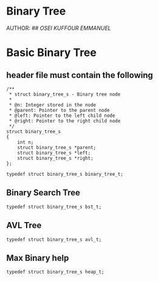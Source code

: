 # Binary Tree

AUTHOR: ## *OSEI KUFFOUR EMMANUEL*

# Basic Binary Tree
##  header file must contain the following

```
/**
 * struct binary_tree_s - Binary tree node
 *
 * @n: Integer stored in the node
 * @parent: Pointer to the parent node
 * @left: Pointer to the left child node
 * @right: Pointer to the right child node
 */
struct binary_tree_s
{
    int n;
    struct binary_tree_s *parent;
    struct binary_tree_s *left;
    struct binary_tree_s *right;
};

typedef struct binary_tree_s binary_tree_t;
```
## Binary Search Tree
`typedef struct binary_tree_s bst_t;`

## AVL Tree
`typedef struct binary_tree_s avl_t;`

## Max Binary help
`typedef struct binary_tree_s heap_t;`